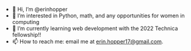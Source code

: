 - 👋 Hi, I’m @erinhopper
- 👀 I’m interested in Python, math, and any opportunities for women in computing
- 🌱 I’m currently learning web development with the 2022 Technica fellowship!!
- 📫 How to reach me: email me at erin.hopper17@gmail.com.

